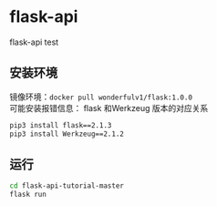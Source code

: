# flask-api
flask-api test


## 安装环境
镜像环境：`docker pull wonderfulv1/flask:1.0.0`  
可能安装报错信息： flask 和Werkzeug 版本的对应关系
```bash
pip3 install flask==2.1.3  
pip3 install Werkzeug==2.1.2  
```

## 运行
```bash
cd flask-api-tutorial-master
flask run
```
